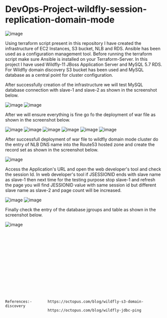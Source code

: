 # DevOps-Project-wildfly-session-replication-domain-mode
![image](https://github.com/user-attachments/assets/8de01d24-5e6d-4400-a184-ae1cd486fae0)

Using terraform script present in this repository I have created the infrastructure of EC2 Instances, S3 bucket, NLB and RDS. Ansible has been used as a configuration management tool. Before running the terraform script make sure Ansible is installed on your Terraform-Server. In this project I have used Wildfly-11 JBoss Application Server and MySQL 5.7 RDS. For Wildfly domain discovery S3 bucket has been used and MySQL database as a central point for cluster configuration.

After successfully creation of the infrastructure we will test MySQL database connection with slave-1 and slave-2 as shown in the screenshot below.

![image](https://github.com/user-attachments/assets/ad6f633b-b5b6-49fa-b0c9-60f215f10384)
![image](https://github.com/user-attachments/assets/305591d5-9551-474e-b940-63a4f2dd146e)

After we will ensure everything is fine go fo the deployment of war file as shown in the screenshot below.

![image](https://github.com/user-attachments/assets/e0e214fd-6cc1-4136-a81e-4733799666c9)
![image](https://github.com/user-attachments/assets/763f2038-a537-4453-8d7a-10e8176ef037)
![image](https://github.com/user-attachments/assets/6ca01e79-7951-4310-82be-a22106ca4e4a)
![image](https://github.com/user-attachments/assets/63bf8e43-71c9-4d0c-bfe3-cd0ebf135924)
![image](https://github.com/user-attachments/assets/7de950d4-a526-4904-98dd-ee3ca239cc76)
![image](https://github.com/user-attachments/assets/e2bef2e3-d0a6-45f5-a3e4-5a1b79d52d80)

After successfull deployment of war file to wildfly domain mode cluster do the entry of NLB DNS name into the Route53 hosted zone and create the record set as shown in the screenshot below.

![image](https://github.com/user-attachments/assets/8b3e7809-3dc6-40cb-8118-0880848eb578)

Access the Application's URL and open the web developer's tool and check the session Id. In web developer's tool if JSESSIONID ends with slave name as slave-1 then next time for the testing purpose stop slave-1 and refresh the page you will find JESSIONID value with same session id but different slave name as slave-2 and page count will be increased.

![image](https://github.com/user-attachments/assets/1ab3c993-a0e0-44d5-9da1-e4d96d0cef42)
![image](https://github.com/user-attachments/assets/8c590ab4-1335-4862-acfb-d610ef7c275d)

Finally check the entry of the database jgroups and table as shown in the screenshot below.

![image](https://github.com/user-attachments/assets/f8a5decf-3272-4708-b6aa-954fbe368447)

<br><br/>
<br><br/>
<br><br/>
<br><br/>
<br><br/>
<br><br/>
```
References:-       https://octopus.com/blog/wildfly-s3-domain-discovery
                   https://octopus.com/blog/wildfly-jdbc-ping
```
